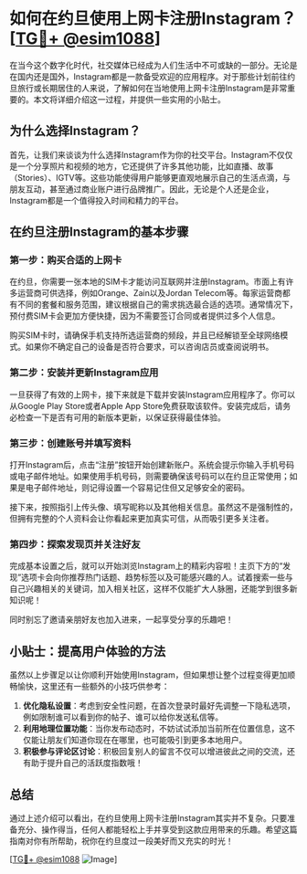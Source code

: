 # 如何在约旦使用上网卡注册Instagram？[[TG💪+ @esim1088](https://t.me/s/esim1088)]

在当今这个数字化时代，社交媒体已经成为人们生活中不可或缺的一部分。无论是在国内还是国外，Instagram都是一款备受欢迎的应用程序。对于那些计划前往约旦旅行或长期居住的人来说，了解如何在当地使用上网卡注册Instagram是非常重要的。本文将详细介绍这一过程，并提供一些实用的小贴士。

## 为什么选择Instagram？

首先，让我们来谈谈为什么选择Instagram作为你的社交平台。Instagram不仅仅是一个分享照片和视频的地方，它还提供了许多其他功能，比如直播、故事（Stories）、IGTV等。这些功能使得用户能够更直观地展示自己的生活点滴，与朋友互动，甚至通过商业账户进行品牌推广。因此，无论是个人还是企业，Instagram都是一个值得投入时间和精力的平台。

## 在约旦注册Instagram的基本步骤

### 第一步：购买合适的上网卡

在约旦，你需要一张本地的SIM卡才能访问互联网并注册Instagram。市面上有许多运营商可供选择，例如Orange、Zain以及Jordan Telecom等。每家运营商都有不同的套餐和服务范围，建议根据自己的需求挑选最合适的选项。通常情况下，预付费SIM卡会更加方便快捷，因为不需要签订合同或者提供过多个人信息。

购买SIM卡时，请确保手机支持所选运营商的频段，并且已经解锁至全球网络模式。如果你不确定自己的设备是否符合要求，可以咨询店员或查阅说明书。

### 第二步：安装并更新Instagram应用

一旦获得了有效的上网卡，接下来就是下载并安装Instagram应用程序了。你可以从Google Play Store或者Apple App Store免费获取该软件。安装完成后，请务必检查一下是否有可用的新版本更新，以保证获得最佳体验。

### 第三步：创建账号并填写资料

打开Instagram后，点击“注册”按钮开始创建新账户。系统会提示你输入手机号码或电子邮件地址。如果使用手机号码，则需要确保该号码可以在约旦正常使用；如果是电子邮件地址，则记得设置一个容易记住但又足够安全的密码。

接下来，按照指引上传头像、填写昵称以及其他相关信息。虽然这不是强制性的，但拥有完整的个人资料会让你看起来更加真实可信，从而吸引更多关注者。

### 第四步：探索发现页并关注好友

完成基本设置之后，就可以开始浏览Instagram上的精彩内容啦！主页下方的“发现”选项卡会向你推荐热门话题、趋势标签以及可能感兴趣的人。试着搜索一些与自己兴趣相关的关键词，加入相关社区，这样不仅能扩大人脉圈，还能学到很多新知识呢！

同时别忘了邀请亲朋好友也加入进来，一起享受分享的乐趣吧！

## 小贴士：提高用户体验的方法

虽然以上步骤足以让你顺利开始使用Instagram，但如果想让整个过程变得更加顺畅愉快，这里还有一些额外的小技巧供参考：

1. **优化隐私设置**：考虑到安全性问题，在首次登录时最好先调整一下隐私选项，例如限制谁可以看到你的帖子、谁可以给你发送私信等。
2. **利用地理位置功能**：当你发布动态时，不妨试试添加当前所在位置信息，这不仅能让朋友们知道你现在在哪里，也可能吸引到更多本地用户。
3. **积极参与评论区讨论**：积极回复别人的留言不仅可以增进彼此之间的交流，还有助于提升自己的活跃度指数哦！

## 总结

通过上述介绍可以看出，在约旦使用上网卡注册Instagram其实并不复杂。只要准备充分、操作得当，任何人都能轻松上手并享受到这款应用带来的乐趣。希望这篇指南对你有所帮助，祝你在约旦度过一段美好而又充实的时光！

[[TG💪+ @esim1088](https://t.me/s/esim1088) ![Image](https://i.postimg.cc/4NQfJmqS/Snipaste-2025-05-13-00-14-12.png)]